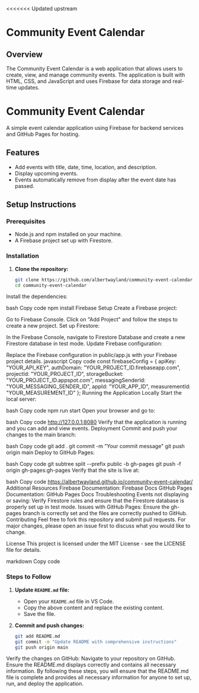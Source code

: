 <<<<<<< Updated upstream
# Community Event Calendar

## Overview
The Community Event Calendar is a web application that allows users to create, view, and manage community events. The application is built with HTML, CSS, and JavaScript and uses Firebase for data storage and real-time updates.

# Community Event Calendar

A simple event calendar application using Firebase for backend services and GitHub Pages for hosting.

## Features

- Add events with title, date, time, location, and description.
- Display upcoming events.
- Events automatically remove from display after the event date has passed.

## Setup Instructions

### Prerequisites

- Node.js and npm installed on your machine.
- A Firebase project set up with Firestore.

### Installation

1. **Clone the repository:**

   ```bash
   git clone https://github.com/albertwayland/community-event-calendar.git
   cd community-event-calendar
Install the dependencies:

bash
Copy code
npm install
Firebase Setup
Create a Firebase project:

Go to Firebase Console.
Click on "Add Project" and follow the steps to create a new project.
Set up Firestore:

In the Firebase Console, navigate to Firestore Database and create a new Firestore database in test mode.
Update Firebase configuration:

Replace the Firebase configuration in public/app.js with your Firebase project details.
javascript
Copy code
const firebaseConfig = {
    apiKey: "YOUR_API_KEY",
    authDomain: "YOUR_PROJECT_ID.firebaseapp.com",
    projectId: "YOUR_PROJECT_ID",
    storageBucket: "YOUR_PROJECT_ID.appspot.com",
    messagingSenderId: "YOUR_MESSAGING_SENDER_ID",
    appId: "YOUR_APP_ID",
    measurementId: "YOUR_MEASUREMENT_ID"
};
Running the Application Locally
Start the local server:

bash
Copy code
npm run start
Open your browser and go to:

bash
Copy code
http://127.0.0.1:8080
Verify that the application is running and you can add and view events.
Deployment
Commit and push your changes to the main branch:

bash
Copy code
git add .
git commit -m "Your commit message"
git push origin main
Deploy to GitHub Pages:

bash
Copy code
git subtree split --prefix public -b gh-pages
git push -f origin gh-pages:gh-pages
Verify that the site is live at:

bash
Copy code
https://albertwayland.github.io/community-event-calendar/
Additional Resources
Firebase Documentation: Firebase Docs
GitHub Pages Documentation: GitHub Pages Docs
Troubleshooting
Events not displaying or saving: Verify Firestore rules and ensure that the Firestore database is properly set up in test mode.
Issues with GitHub Pages: Ensure the gh-pages branch is correctly set and the files are correctly pushed to GitHub.
Contributing
Feel free to fork this repository and submit pull requests. For major changes, please open an issue first to discuss what you would like to change.

License
This project is licensed under the MIT License - see the LICENSE file for details.

markdown
Copy code

### Steps to Follow

1. **Update `README.md` file:**
   - Open your `README.md` file in VS Code.
   - Copy the above content and replace the existing content.
   - Save the file.

2. **Commit and push changes:**
   ```bash
   git add README.md
   git commit -m "Update README with comprehensive instructions"
   git push origin main
Verify the changes on GitHub:
Navigate to your repository on GitHub.
Ensure the README.md displays correctly and contains all necessary information.
By following these steps, you will ensure that the README.md file is complete and provides all necessary information for anyone to set up, run, and deploy the application.
